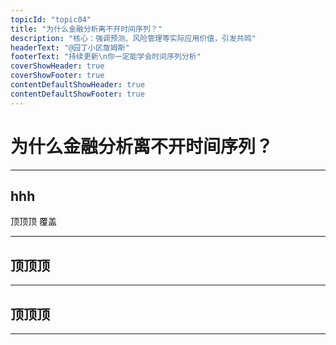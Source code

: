 ```yaml
---
topicId: "topic04"
title: "为什么金融分析离不开时间序列？"
description: "核心：强调预测、风险管理等实际应用价值，引发共鸣"
headerText: "@园丁小区詹姆斯"
footerText: "持续更新\n你一定能学会时间序列分析"
coverShowHeader: true
coverShowFooter: true
contentDefaultShowHeader: true
contentDefaultShowFooter: true
---
```

# 为什么金融分析离不开时间序列？

---

## hhh
顶顶顶 覆盖

---

## 顶顶顶

<!-- cardFontSize: 19 -->

---

## 顶顶顶


---
